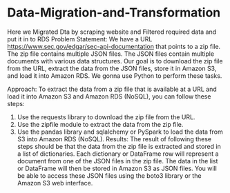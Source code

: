 # Data-Migration-and-Transformation
Here we Migrated Dta by scraping website and Filtered required data and put it in to RDS
Problem Statement:
We have a URL https://www.sec.gov/edgar/sec-api-documentation that points to a zip file. The zip file contains multiple JSON files. The JSON files
contain multiple documents with various data structures. Our goal is to download the zip file
from the URL, extract the data from the JSON files, store it in Amazon S3, and load it into
Amazon RDS. We gonna use Python  to perform these tasks.

Approach:
To extract the data from a zip file that is available at a URL and load it into Amazon S3 and
Amazon RDS (NoSQL), you can follow these steps:
1. Use the requests library to download the zip file from the URL.
2. Use the zipfile module to extract the data from the zip file.
3. Use the pandas library and sqlalchemy or PySpark to load the data from S3 into Amazon
RDS (NoSQL).
Results:
The result of following these steps should be that the data from the zip file is extracted and
stored in a list of dictionaries.  Each dictionary or DataFrame row will represent a document from one of the JSON
files in the zip file.
The data in the list or DataFrame will then be stored in Amazon S3 as JSON files. You will be able
to access these JSON files using the boto3 library or the Amazon S3 web interface.
